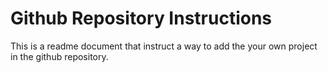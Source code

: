 # Github Repository Instructions

This is a readme document that instruct a way to add the your own project in the github repository.
